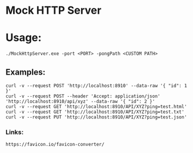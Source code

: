 Mock HTTP Server
================

# Usage:

    ./MockHttpServer.exe -port <PORT> -pongPath <CUSTOM PATH>

## Examples:

    curl -v --request POST 'http://localhost:8910' --data-raw '{ "id": 1 }'
    curl -v --request POST --header 'Accept: application/json' 'http://localhost:8910/api/xyz' --data-raw '{ "id": 2 }'
    curl -v --request GET 'http://localhost:8910/API/XYZ?ping=test.html'
    curl -v --request GET 'http://localhost:8910/API/XYZ?ping=test.txt'
    curl -v --request PUT 'http://localhost:8910/API/XYZ?ping=test.json'

### Links:
    https://favicon.io/favicon-converter/
